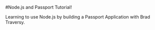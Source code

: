 #Node.js and Passport Tutorial!

Learning to use Node.js by building a Passport Application with Brad Traversy. 
